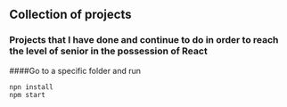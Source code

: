 ## Collection of projects

### Projects that I have done and continue to do in order to reach the level of senior in the possession of React

####Go to a specific folder and run

```JS
npn install
npm start
```
